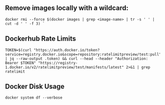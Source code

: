 ## Remove images locally with a wildcard:

```
docker rmi --force $(docker images | grep <image-name> | tr -s ' ' | cut -d ' ' -f 3) `
```

## Dockerhub Rate Limits

```
TOKEN=$(curl "https://auth.docker.io/token?service=registry.docker.io&scope=repository:ratelimitpreview/test:pull" | jq --raw-output .token) && curl --head --header "Authorization: Bearer $TOKEN" "https://registry-1.docker.io/v2/ratelimitpreview/test/manifests/latest" 2>&1 | grep ratelimit
```

## Docker Disk Usage

```
docker system df --verbose
```
